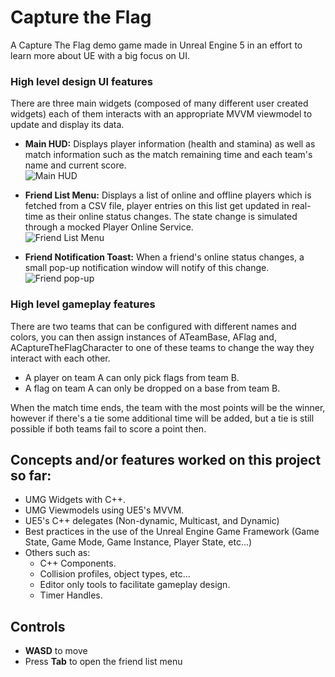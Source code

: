 # Capture the Flag

A Capture The Flag demo game made in Unreal Engine 5 in an effort to learn more about UE with a big focus on UI.

### High level design UI features
There are three main widgets (composed of many different user created widgets) each of them interacts with an appropriate MVVM viewmodel to update and display its data.

* **Main HUD:** Displays player information (health and stamina) as well as match information such as the match remaining time and each team's name and current score.
<br>![Main HUD](https://media.discordapp.net/attachments/862531972748673024/1261868790006808686/image.png?ex=66948663&is=669334e3&hm=e3c44e8080026f9c9b5bec283aa77bf0ce99194edeac19cc4c3ccbceefbebcdc&=&format=webp&quality=lossless&width=550&height=324)

* **Friend List Menu:** Displays a list of online and offline players which is fetched from a CSV file, player entries on this list get updated in real-time as their online status changes. The state change is simulated through a mocked Player Online Service.
<br>![Friend List Menu](https://media.discordapp.net/attachments/862531972748673024/1261869315079012392/UnrealEditor_PKuxNxSA24.gif?ex=669486e1&is=66933561&hm=fecf42c597a3e6595c89ef189b4572c93aa971d852c8fe5e1b4500116ec75ca1&=)

* **Friend Notification Toast:** When a friend's online status changes, a small pop-up notification window will notify of this change.
<br>![Friend pop-up](https://media.discordapp.net/attachments/862531972748673024/1261870908075806801/UnrealEditor_bWLzTE5Bej.gif?ex=6694885c&is=669336dc&hm=9e95a5e14c6284209ea69a273536a2dfb75f4f7ef1144f46015f5f5dc07bddcb&=)

### High level gameplay features
There are two teams that can be configured with different names and colors, you can then assign instances of ATeamBase, AFlag and, ACaptureTheFlagCharacter to one of these teams to change the way they interact with each other.
 * A player on team A can only pick flags from team B.
 * A flag on team A can only be dropped on a base from team B.

When the match time ends, the team with the most points will be the winner, however if there's a tie some additional time will be added, but a tie is still possible if both teams fail to score a point then.


## Concepts and/or features worked on this project so far:

* UMG Widgets with C++.
* UMG Viewmodels using UE5's MVVM.
* UE5's C++ delegates (Non-dynamic, Multicast, and Dynamic)
* Best practices in the use of the Unreal Engine Game Framework (Game State, Game Mode, Game Instance, Player State, etc...)
* Others such as:
    * C++ Components.
    * Collision profiles, object types, etc...
    * Editor only tools to facilitate gameplay design.
    * Timer Handles.

## Controls

* **WASD** to move
* Press **Tab** to open the friend list menu

